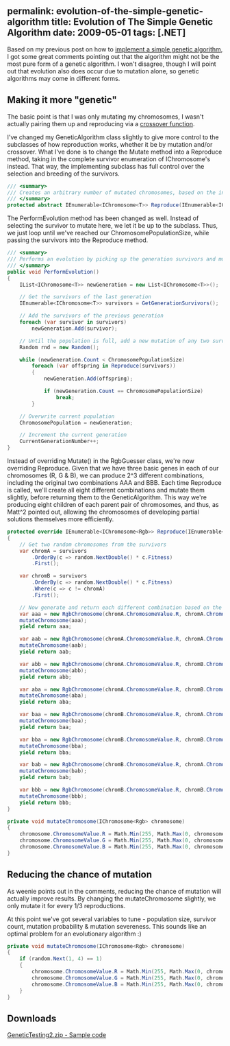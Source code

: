permalink: evolution-of-the-simple-genetic-algorithm
title: Evolution of The Simple Genetic Algorithm
date: 2009-05-01
tags: [.NET]
---
Based on my previous post on how to [implement a simple genetic algorithm](http://www.improve.dk/blog/2009/04/29/implementing-a-simple-genetic-algorithm), I got some great comments pointing out that the algorithm might not be the most pure form of a genetic algorithm. I won't disagree, though I will point out that evolution also does occur due to mutation alone, so genetic algorithms may come in different forms.

<!-- more -->

## Making it more "genetic"

The basic point is that I was only mutating my chromosomes, I wasn't actually pairing them up and reproducing via a [crossover function](http://en.wikipedia.org/wiki/Crossover_(genetic_algorithm)).

I've changed my GeneticAlgorithm class slightly to give more control to the subclasses of how reproduction works, whether it be by mutation and/or crossover. What I've done is to change the Mutate method into a Reproduce method, taking in the complete survivor enumeration of IChromosome's instead. That way, the implementing subclass has full control over the selection and breeding of the survivors.

```csharp
/// <summary>
/// Creates an arbitrary number of mutated chromosomes, based on the input chromosome.
/// </summary>
protected abstract IEnumerable<IChromosome<T>> Reproduce(IEnumerable<IChromosome<T>> survivors);
```

The PerformEvolution method has been changed as well. Instead of selecting the survivor to mutate here, we let it be up to the subclass. Thus, we just loop until we've reached our ChromosomePopulationSize, while passing the survivors into the Reproduce method.

```csharp
/// <summary>
/// Performs an evolution by picking up the generation survivors and mutating them.
/// </summary>
public void PerformEvolution()
{
	IList<IChromosome<T>> newGeneration = new List<IChromosome<T>>();

	// Get the survivors of the last generation
	IEnumerable<IChromosome<T>> survivors = GetGenerationSurvivors();

	// Add the survivors of the previous generation
	foreach (var survivor in survivors)
		newGeneration.Add(survivor);

	// Until the population is full, add a new mutation of any two survivors, selected by weighted random based on their fitness.
	Random rnd = new Random();

	while (newGeneration.Count < ChromosomePopulationSize)
		foreach (var offspring in Reproduce(survivors))
		{
			newGeneration.Add(offspring);

			if (newGeneration.Count == ChromosomePopulationSize)
				break;
		}

	// Overwrite current population
	ChromosomePopulation = newGeneration;

	// Increment the current generation
	CurrentGenerationNumber++;
}
```

Instead of overriding Mutate() in the RgbGuesser class, we're now overriding Reproduce. Given that we have three basic genes in each of our chromosomes (R, G & B), we can produce 2^3 different combinations, including the original two combinations AAA and BBB. Each time Reproduce is called, we'll create all eight different combinations and mutate them slightly, before returning them to the GeneticAlgorithm. This way we're producing eight children of each parent pair of chromosomes, and thus, as Matt^2 pointed out, allowing the chromosomes of developing partial solutions themselves more efficiently.

```csharp
protected override IEnumerable<IChromosome<Rgb>> Reproduce(IEnumerable<IChromosome<Rgb>> survivors)
{
	// Get two random chromosomes from the survivors
	var chromA = survivors
		.OrderBy(c => random.NextDouble() * c.Fitness)
		.First();

	var chromB = survivors
		.OrderBy(c => random.NextDouble() * c.Fitness)
		.Where(c => c != chromA)
		.First();

	// Now generate and return each different combination based on the two parents, with slight mutation
	var aaa = new RgbChromosome(chromA.ChromosomeValue.R, chromA.ChromosomeValue.G, chromA.ChromosomeValue.B);
	mutateChromosome(aaa);
	yield return aaa;

	var aab = new RgbChromosome(chromA.ChromosomeValue.R, chromA.ChromosomeValue.G, chromB.ChromosomeValue.B);
	mutateChromosome(aab);
	yield return aab;

	var abb = new RgbChromosome(chromA.ChromosomeValue.R, chromB.ChromosomeValue.G, chromB.ChromosomeValue.B);
	mutateChromosome(abb);
	yield return abb;

	var aba = new RgbChromosome(chromA.ChromosomeValue.R, chromB.ChromosomeValue.G, chromA.ChromosomeValue.B);
	mutateChromosome(aba);
	yield return aba;

	var baa = new RgbChromosome(chromB.ChromosomeValue.R, chromA.ChromosomeValue.G, chromA.ChromosomeValue.B);
	mutateChromosome(baa);
	yield return baa;

	var bba = new RgbChromosome(chromB.ChromosomeValue.R, chromB.ChromosomeValue.G, chromA.ChromosomeValue.B);
	mutateChromosome(bba);
	yield return bba;

	var bab = new RgbChromosome(chromB.ChromosomeValue.R, chromA.ChromosomeValue.G, chromB.ChromosomeValue.B);
	mutateChromosome(bab);
	yield return bab;

	var bbb = new RgbChromosome(chromB.ChromosomeValue.R, chromB.ChromosomeValue.G, chromB.ChromosomeValue.B);
	mutateChromosome(bbb);
	yield return bbb;
}

private void mutateChromosome(IChromosome<Rgb> chromosome)
{
	chromosome.ChromosomeValue.R = Math.Min(255, Math.Max(0, chromosome.ChromosomeValue.R + random.Next(-5, 6)));
	chromosome.ChromosomeValue.G = Math.Min(255, Math.Max(0, chromosome.ChromosomeValue.G + random.Next(-5, 6)));
	chromosome.ChromosomeValue.B = Math.Min(255, Math.Max(0, chromosome.ChromosomeValue.B + random.Next(-5, 6)));
}
```

## Reducing the chance of mutation

As weenie points out in the comments, reducing the chance of mutation will actually improve results. By changing the mutateChromosome slightly, we only mutate it for every 1/3 reproductions.

At this point we've got several variables to tune - population size, survivor count, mutation probability & mutation severeness. This sounds like an optimal problem for an evolutionary algorithm :)

```csharp
private void mutateChromosome(IChromosome<Rgb> chromosome)
{
	if (random.Next(1, 4) == 1)
	{
		chromosome.ChromosomeValue.R = Math.Min(255, Math.Max(0, chromosome.ChromosomeValue.R + random.Next(-5, 6)));
		chromosome.ChromosomeValue.G = Math.Min(255, Math.Max(0, chromosome.ChromosomeValue.G + random.Next(-5, 6)));
		chromosome.ChromosomeValue.B = Math.Min(255, Math.Max(0, chromosome.ChromosomeValue.B + random.Next(-5, 6)));
	}
}
```

## Downloads

[GeneticTesting2.zip - Sample code](http://improve.dk/wp-content/uploads/2009/05/GeneticTesting2.zip)
